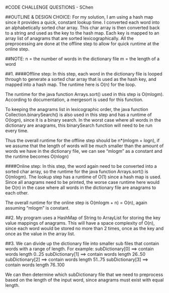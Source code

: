 #CODE CHALLENGE QUESTIONS - SChen

##OUTLINE & DESIGN CHOICE:
For my solution, I am using a hash map since it provides a quick, constant lookup time. I converted each word into an alphabetically sorted char array. This char array is then converted back to a string and used as the key to the hash map. Each key is mapped to an array list of anagrams that are sorted lexicographically. All the preprocessing are done at the offline step to allow for quick runtime at the online step.


##NOTE:
n = the number of words in the dictionary file
m = the length of a word


##1.
####Offline step:
In this step, each word in the dictionary file is looped through to generate a sorted char array that is used as the hash key, and mapped into a hash map. The runtime here is O(n) for the loop.

The runtime for the java function Arrays.sort() used in this step is O(mlogm). According to documentation, a mergesort is used for this function.

To keeping the anagrams list in lexicographic order, the java function Collection.binarySearch() is also used in this step and has a runtime of O(logn), since it is a binary search.  In the worst case where all words in the dictionary are anagrams, this binarySearch function will need to be run every time.

Thus the overall runtime for the offline step should be n*(mlogm + logn), if we assume that the length of words will be much smaller than the amount of words we have in the dictionary file, we can see “mlogm” as a constant and the runtime becomes O(nlogn)


####Online step:
In this step, the word again need to be converted into a sorted char array, so the runtime for the java function Arrays.sort() is O(mlogm). The lookup step has a runtime of O(1) since a hash map is used. Since all anagrams need to be printed, the worse case runtime here would be O(n) in the case where all words in the dictionary file are anagrams to each other.

The overall runtime for the online step is O(mlogm + n) = O(n), again assuming “mlogm” is constant.


##2.
My program uses a HashMap of String to ArrayList for storing the key value mappings of anagrams. This will have a space complexity of O(n), since each word would be stored no more than 2 times, once as the key and once as the value in the array list.


##3.
We can divide up the dictionary file into smaller sub files that contain words with a range of length.
For example:
subDictionary[0] ==> contain words length 0..25
subDictionary[1] ==> contain words length 26..50
subDictionary[2] ==> contain words length 51..75
subDictionary[3] ==> contain words length 76..100

We can then determine which subDictionary file that we need to preprocess based on the length of the input word, since anagrams must exist with equal length.
